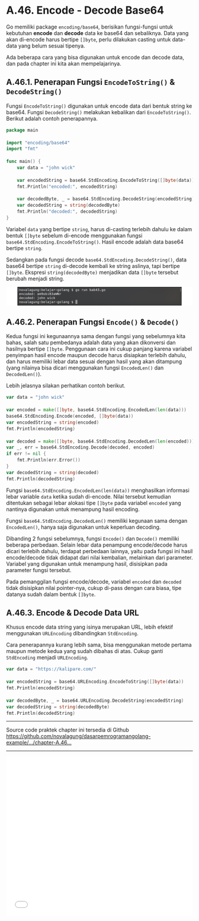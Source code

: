 # A.46. Encode - Decode Base64

Go memiliki package `encoding/base64`, berisikan fungsi-fungsi untuk kebutuhan **encode** dan **decode** data ke base64 dan sebaliknya. Data yang akan di-encode harus bertipe `[]byte`, perlu dilakukan casting untuk data-data yang belum sesuai tipenya.

Ada beberapa cara yang bisa digunakan untuk encode dan decode data, dan pada chapter ini kita akan mempelajarinya.

## A.46.1. Penerapan Fungsi `EncodeToString()` & `DecodeString()`

Fungsi `EncodeToString()` digunakan untuk encode data dari bentuk string ke base64. Fungsi `DecodeString()` melakukan kebalikan dari `EncodeToString()`. Berikut adalah contoh penerapannya.

```go
package main

import "encoding/base64"
import "fmt"

func main() {
    var data = "john wick"

    var encodedString = base64.StdEncoding.EncodeToString([]byte(data))
    fmt.Println("encoded:", encodedString)

    var decodedByte, _ = base64.StdEncoding.DecodeString(encodedString)
    var decodedString = string(decodedByte)
    fmt.Println("decoded:", decodedString)
}
```

Variabel `data` yang bertipe `string`, harus di-casting terlebih dahulu ke dalam bentuk `[]byte` sebelum di-encode menggunakan fungsi `base64.StdEncoding.EncodeToString()`. Hasil encode adalah data base64 bertipe `string`.

Sedangkan pada fungsi decode `base64.StdEncoding.DecodeString()`, data base64 bertipe `string` di-decode kembali ke string aslinya, tapi bertipe `[]byte`. Ekspresi `string(decodedByte)` menjadikan data `[]byte` tersebut berubah menjadi string.

![Encode & decode data string](images/A_encoding_base64_1_encode_decode.png)

## A.46.2. Penerapan Fungsi `Encode()` & `Decode()`

Kedua fungsi ini kegunaannya sama dengan fungsi yang sebelumnya kita bahas, salah satu pembedanya adalah data yang akan dikonversi dan hasilnya bertipe `[]byte`. Penggunaan cara ini cukup panjang karena variabel penyimpan hasil encode maupun decode harus disiapkan terlebih dahulu, dan harus memiliki lebar data sesuai dengan hasil yang akan ditampung (yang nilainya bisa dicari menggunakan fungsi `EncodedLen()` dan `DecodedLen()`).

Lebih jelasnya silakan perhatikan contoh berikut.

```go
var data = "john wick"

var encoded = make([]byte, base64.StdEncoding.EncodedLen(len(data)))
base64.StdEncoding.Encode(encoded, []byte(data))
var encodedString = string(encoded)
fmt.Println(encodedString)

var decoded = make([]byte, base64.StdEncoding.DecodedLen(len(encoded)))
var _, err = base64.StdEncoding.Decode(decoded, encoded)
if err != nil {
    fmt.Println(err.Error())
}
var decodedString = string(decoded)
fmt.Println(decodedString)
```

Fungsi `base64.StdEncoding.EncodedLen(len(data))` menghasilkan informasi lebar variable `data` ketika sudah di-encode. Nilai tersebut kemudian ditentukan sebagai lebar alokasi tipe `[]byte` pada variabel `encoded` yang nantinya digunakan untuk menampung hasil encoding.

Fungsi `base64.StdEncoding.DecodedLen()` memiliki kegunaan sama dengan `EncodedLen()`, hanya saja digunakan untuk keperluan decoding.

Dibanding 2 fungsi sebelumnya, fungsi `Encode()` dan `Decode()` memiliki beberapa perbedaan. Selain lebar data penampung encode/decode harus dicari terlebih dahulu, terdapat perbedaan lainnya, yaitu pada fungsi ini hasil encode/decode tidak didapat dari nilai kembalian, melainkan dari parameter. Variabel yang digunakan untuk menampung hasil, disisipkan pada parameter fungsi tersebut.

Pada pemanggilan fungsi encode/decode, variabel `encoded` dan `decoded` tidak disisipkan nilai pointer-nya, cukup di-pass dengan cara biasa, tipe datanya sudah dalam bentuk `[]byte`.

## A.46.3. Encode & Decode Data URL

Khusus encode data string yang isinya merupakan URL, lebih efektif menggunakan `URLEncoding` dibandingkan `StdEncoding`.

Cara penerapannya kurang lebih sama, bisa menggunakan metode pertama maupun metode kedua yang sudah dibahas di atas. Cukup ganti `StdEncoding` menjadi `URLEncoding`.

```go
var data = "https://kalipare.com/"

var encodedString = base64.URLEncoding.EncodeToString([]byte(data))
fmt.Println(encodedString)

var decodedByte, _ = base64.URLEncoding.DecodeString(encodedString)
var decodedString = string(decodedByte)
fmt.Println(decodedString)
```

---

<div class="source-code-link">
    <div class="source-code-link-message">Source code praktek chapter ini tersedia di Github</div>
    <a href="https://github.com/novalagung/dasarpemrogramangolang-example/tree/master/chapter-A.46-encode-decode-base64">https://github.com/novalagung/dasarpemrogramangolang-example/.../chapter-A.46...</a>
</div>

---

<iframe src="partial/ebooks.html" width="100%" height="430px" frameborder="0" scrolling="no"></iframe>
